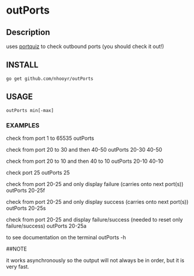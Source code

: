 # outPorts

## Description

uses [portquiz](http://portquiz.net) to check outbound ports (you should check it out!)

## INSTALL

	go get github.com/nhooyr/outPorts

## USAGE

	outPorts min[-max]

### EXAMPLES
check from port 1 to 65535
	outPorts

check from port 20 to 30 and then 40-50
	outPorts 20-30 40-50

check from port 20 to 10 and then 40 to 10
	outPorts 20-10 40-10

check port 25
	outPorts 25

check from port 20-25 and only display failure (carries onto next port(s))
	outPorts 20-25f

check from port 20-25 and only display success (carries onto next port(s))
	outPorts 20-25s

check from port 20-25 and display failure/success (needed to reset only failure/success)
	outPorts 20-25a

to see documentation on the terminal
	outPorts -h

##NOTE

it works asynchronously so the output will not always be in order, but it is very fast.
